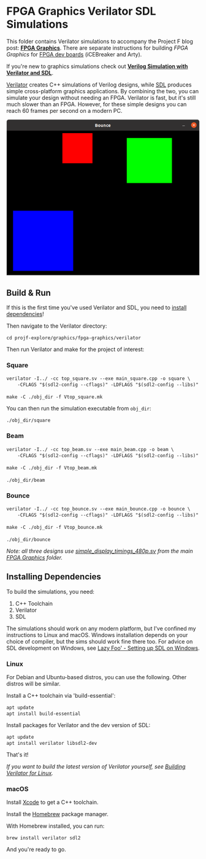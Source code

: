 # FPGA Graphics Verilator SDL Simulations

This folder contains Verilator simulations to accompany the Project F blog post: **[FPGA Graphics](https://projectf.io/posts/fpga-graphics/)**. There are separate instructions for building _FPGA Graphics_ for [FPGA dev boards](../README.md) (iCEBreaker and Arty).

If you're new to graphics simulations check out **[Verilog Simulation with Verilator and SDL](https://projectf.io/posts/verilog-sim-verilator-sdl/)**.

[Verilator](https://www.veripool.org/verilator/) creates C++ simulations of Verilog designs, while [SDL](https://www.libsdl.org) produces simple cross-platform graphics applications. By combining the two, you can simulate your design without needing an FPGA. Verilator is fast, but it's still much slower than an FPGA. However, for these simple designs you can reach 60 frames per second on a modern PC.

![](../../../doc/img/top-bounce-verilator-sdl.png?raw=true "")

## Build & Run

If this is the first time you've used Verilator and SDL, you need to [install dependencies](#installing-dependencies)!

Then navigate to the Verilator directory:

```shell
cd projf-explore/graphics/fpga-graphics/verilator
```

Then run Verilator and make for the project of interest:

### Square

```shell
verilator -I../ -cc top_square.sv --exe main_square.cpp -o square \
    -CFLAGS "$(sdl2-config --cflags)" -LDFLAGS "$(sdl2-config --libs)"

make -C ./obj_dir -f Vtop_square.mk
```

You can then run the simulation executable from `obj_dir`:

```shell
./obj_dir/square
```

### Beam

```shell
verilator -I../ -cc top_beam.sv --exe main_beam.cpp -o beam \
    -CFLAGS "$(sdl2-config --cflags)" -LDFLAGS "$(sdl2-config --libs)"

make -C ./obj_dir -f Vtop_beam.mk

./obj_dir/beam
```

### Bounce

```shell
verilator -I../ -cc top_bounce.sv --exe main_bounce.cpp -o bounce \
    -CFLAGS "$(sdl2-config --cflags)" -LDFLAGS "$(sdl2-config --libs)"

make -C ./obj_dir -f Vtop_bounce.mk

./obj_dir/bounce
```

_Note: all three designs use [simple_display_timings_480p.sv](../simple_display_timings_480p.sv) from the main [FPGA Graphics](../) folder._

## Installing Dependencies

To build the simulations, you need:

1. C++ Toolchain
2. Verilator
3. SDL

The simulations should work on any modern platform, but I've confined my instructions to Linux and macOS. Windows installation depends on your choice of compiler, but the sims should work fine there too. For advice on SDL development on Windows, see [Lazy Foo' - Setting up SDL on Windows](https://lazyfoo.net/tutorials/SDL/01_hello_SDL/windows/index.php).

### Linux

For Debian and Ubuntu-based distros, you can use the following. Other distros will be similar.

Install a C++ toolchain via 'build-essential':

```shell
apt update
apt install build-essential
```

Install packages for Verilator and the dev version of SDL:

```shell
apt update
apt install verilator libsdl2-dev
```

That's it!

_If you want to build the latest version of Verilator yourself, see [Building Verilator for Linux](https://projectf.io/posts/building-ice40-fpga-toolchain/#verilator)._

### macOS

Install [Xcode](https://developer.apple.com/xcode/) to get a C++ toolchain.

Install the [Homebrew](https://brew.sh/) package manager.

With Homebrew installed, you can run:

```shell
brew install verilator sdl2
```

And you're ready to go.
